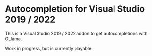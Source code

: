 # Autocompletion for Visual Studio 2019 / 2022

This is a Visual Studio 2019 / 2022 addon to get autocompletions with OLlama.

Work in progress, but is currently playable.



